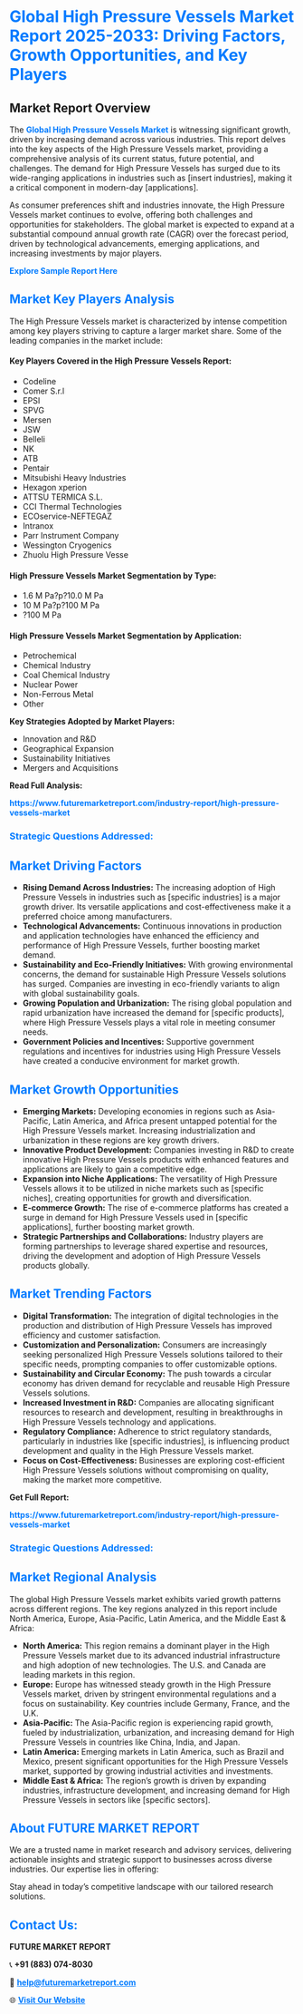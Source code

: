 <h1 style="color: #007BFF;">Global High Pressure Vessels Market Report 2025-2033: Driving Factors, Growth Opportunities, and Key Players</h1>

<section id="overview">
<h2>Market Report Overview</h2>
<p>The <a href="https://www.futuremarketreport.com/industry-report/high-pressure-vessels-market" style="color: #007BFF; text-decoration: none;"><strong>Global High Pressure Vessels Market</strong></a> is witnessing significant growth, driven by increasing demand across various industries. This report delves into the key aspects of the High Pressure Vessels market, providing a comprehensive analysis of its current status, future potential, and challenges. The demand for High Pressure Vessels has surged due to its wide-ranging applications in industries such as [insert industries], making it a critical component in modern-day [applications].</p>
<p>As consumer preferences shift and industries innovate, the High Pressure Vessels market continues to evolve, offering both challenges and opportunities for stakeholders. The global market is expected to expand at a substantial compound annual growth rate (CAGR) over the forecast period, driven by technological advancements, emerging applications, and increasing investments by major players.</p>
</section>

<section id="overview">
<p><a href="https://www.futuremarketreport.com/request-sample/reportId=92019" style="color: #007BFF; text-decoration: none;"><strong>Explore Sample Report Here</strong></a></p>
</section>

<section id="key-players">
<h2 style="color: #007BFF;">Market Key Players Analysis</h2>
<p>The High Pressure Vessels market is characterized by intense competition among key players striving to capture a larger market share. Some of the leading companies in the market include:</p>
<h4>Key Players Covered in the High Pressure Vessels Report:</h4>
<ul><li>Codeline</li><li>Comer S.r.l</li><li>EPSI</li><li>SPVG</li><li>Mersen</li><li>JSW</li><li>Belleli</li><li>NK</li><li>ATB</li><li>Pentair</li><li>Mitsubishi Heavy Industries</li><li>Hexagon xperion</li><li>ATTSU TERMICA S.L.</li><li>CCI Thermal Technologies</li><li>ECOservice-NEFTEGAZ</li><li>Intranox</li><li>Parr Instrument Company</li><li>Wessington Cryogenics</li><li>Zhuolu High Pressure Vesse</li></ul>
<h4>High Pressure Vessels Market Segmentation by Type:</h4>
<ul><li>1.6 M Pa?p?10.0 M Pa</li><li>10 M Pa?p?100 M Pa</li><li>?100 M Pa</li></ul>

<h4>High Pressure Vessels Market Segmentation by Application:</h4>
<ul><li>Petrochemical</li><li>Chemical Industry</li><li>Coal Chemical Industry</li><li>Nuclear Power</li><li>Non-Ferrous Metal</li><li>Other</li></ul>
<p><strong>Key Strategies Adopted by Market Players:</strong></p>
<ul>
<li>Innovation and R&D</li>
<li>Geographical Expansion</li>
<li>Sustainability Initiatives</li>
<li>Mergers and Acquisitions</li>
</ul>
</section>

<section>
<p><strong>Read Full Analysis: </strong></p><a href="https://www.futuremarketreport.com/industry-report/high-pressure-vessels-market" style="color: #007BFF; text-decoration: none;"><strong>https://www.futuremarketreport.com/industry-report/high-pressure-vessels-market</strong></a>
<h3 style="color: #007BFF;">Strategic Questions Addressed:</h3>
</section>

<section id="driving-factors">
<h2 style="color: #007BFF;">Market Driving Factors</h2>
<ul>
<li><strong>Rising Demand Across Industries:</strong> The increasing adoption of High Pressure Vessels in industries such as [specific industries] is a major growth driver. Its versatile applications and cost-effectiveness make it a preferred choice among manufacturers.</li>
<li><strong>Technological Advancements:</strong> Continuous innovations in production and application technologies have enhanced the efficiency and performance of High Pressure Vessels, further boosting market demand.</li>
<li><strong>Sustainability and Eco-Friendly Initiatives:</strong> With growing environmental concerns, the demand for sustainable High Pressure Vessels solutions has surged. Companies are investing in eco-friendly variants to align with global sustainability goals.</li>
<li><strong>Growing Population and Urbanization:</strong> The rising global population and rapid urbanization have increased the demand for [specific products], where High Pressure Vessels plays a vital role in meeting consumer needs.</li>
<li><strong>Government Policies and Incentives:</strong> Supportive government regulations and incentives for industries using High Pressure Vessels have created a conducive environment for market growth.</li>
</ul>
</section>

<section id="growth-opportunities">
<h2 style="color: #007BFF;">Market Growth Opportunities</h2>
<ul>
<li><strong>Emerging Markets:</strong> Developing economies in regions such as Asia-Pacific, Latin America, and Africa present untapped potential for the High Pressure Vessels market. Increasing industrialization and urbanization in these regions are key growth drivers.</li>
<li><strong>Innovative Product Development:</strong> Companies investing in R&D to create innovative High Pressure Vessels products with enhanced features and applications are likely to gain a competitive edge.</li>
<li><strong>Expansion into Niche Applications:</strong> The versatility of High Pressure Vessels allows it to be utilized in niche markets such as [specific niches], creating opportunities for growth and diversification.</li>
<li><strong>E-commerce Growth:</strong> The rise of e-commerce platforms has created a surge in demand for High Pressure Vessels used in [specific applications], further boosting market growth.</li>
<li><strong>Strategic Partnerships and Collaborations:</strong> Industry players are forming partnerships to leverage shared expertise and resources, driving the development and adoption of High Pressure Vessels products globally.</li>
</ul>
</section>

<section id="trending-factors">
<h2 style="color: #007BFF;">Market Trending Factors</h2>
<ul>
<li><strong>Digital Transformation:</strong> The integration of digital technologies in the production and distribution of High Pressure Vessels has improved efficiency and customer satisfaction.</li>
<li><strong>Customization and Personalization:</strong> Consumers are increasingly seeking personalized High Pressure Vessels solutions tailored to their specific needs, prompting companies to offer customizable options.</li>
<li><strong>Sustainability and Circular Economy:</strong> The push towards a circular economy has driven demand for recyclable and reusable High Pressure Vessels solutions.</li>
<li><strong>Increased Investment in R&D:</strong> Companies are allocating significant resources to research and development, resulting in breakthroughs in High Pressure Vessels technology and applications.</li>
<li><strong>Regulatory Compliance:</strong> Adherence to strict regulatory standards, particularly in industries like [specific industries], is influencing product development and quality in the High Pressure Vessels market.</li>
<li><strong>Focus on Cost-Effectiveness:</strong> Businesses are exploring cost-efficient High Pressure Vessels solutions without compromising on quality, making the market more competitive.</li>
</ul>
</section>

<section>
<p><strong>Get Full Report: </strong></p><a href="https://www.futuremarketreport.com/industry-report/high-pressure-vessels-market" style="color: #007BFF; text-decoration: none;"><strong>https://www.futuremarketreport.com/industry-report/high-pressure-vessels-market</strong></a>
<h3 style="color: #007BFF;">Strategic Questions Addressed:</h3>
</section>


<section id="regional-analysis">
<h2 style="color: #007BFF;">Market Regional Analysis</h2>
<p>The global High Pressure Vessels market exhibits varied growth patterns across different regions. The key regions analyzed in this report include North America, Europe, Asia-Pacific, Latin America, and the Middle East & Africa:</p>
<ul>
<li><strong>North America:</strong> This region remains a dominant player in the High Pressure Vessels market due to its advanced industrial infrastructure and high adoption of new technologies. The U.S. and Canada are leading markets in this region.</li>
<li><strong>Europe:</strong> Europe has witnessed steady growth in the High Pressure Vessels market, driven by stringent environmental regulations and a focus on sustainability. Key countries include Germany, France, and the U.K.</li>
<li><strong>Asia-Pacific:</strong> The Asia-Pacific region is experiencing rapid growth, fueled by industrialization, urbanization, and increasing demand for High Pressure Vessels in countries like China, India, and Japan.</li>
<li><strong>Latin America:</strong> Emerging markets in Latin America, such as Brazil and Mexico, present significant opportunities for the High Pressure Vessels market, supported by growing industrial activities and investments.</li>
<li><strong>Middle East & Africa:</strong> The region’s growth is driven by expanding industries, infrastructure development, and increasing demand for High Pressure Vessels in sectors like [specific sectors].</li>
</ul>
</section>

<footer>
<h2 style="color: #007BFF;">About FUTURE MARKET REPORT</h2>
<p>We are a trusted name in market research and advisory services, delivering actionable insights and strategic support to businesses across diverse industries. Our expertise lies in offering:</p>

<p>Stay ahead in today’s competitive landscape with our tailored research solutions.</p>

<h2 style="color: #007BFF;">Contact Us:</h2>
<p><strong>FUTURE MARKET REPORT</strong></p>
<p>📞 <strong>+91 (883) 074-8030</strong></p>
<p>📧 <strong><a href="mailto:help@futuremarketreport.com" style="color: #007BFF;">help@futuremarketreport.com</a></strong></p>
<p>🌐 <strong><a href="https://www.futuremarketreport.com/" style="color: #007BFF;">Visit Our Website</a></strong></p>
</footer>
